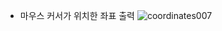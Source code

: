 - 마우스 커서가 위치한 좌표 출력
  ![coordinates007](https://user-images.githubusercontent.com/78066837/111027332-f47d0f80-8432-11eb-85cf-7027b44b196c.gif)
